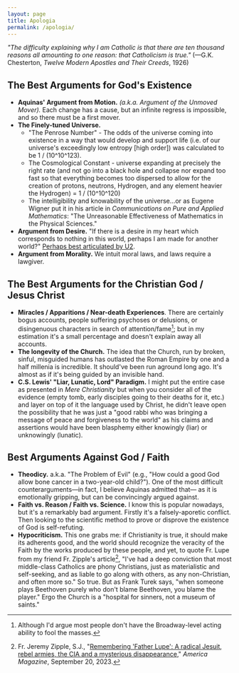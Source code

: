 ```yaml
---
layout: page
title: Apologia
permalink: /apologia/
---
```

*"The difficulty explaining why I am Catholic is that there are ten thousand reasons all amounting to one reason: that Catholicism is true."* (—G.K. Chesterton, *Twelve Modern Apostles and Their Creeds*, 1926)

## The Best Arguments for God's Existence
- **Aquinas' Argument from Motion.** *(a.k.a. Argument of the Unmoved Mover).* Each change has a cause, but an infinite regress is impossible, and so there must be a first mover.
- **The Finely-tuned Universe.**
	- "The Penrose Number" - The odds of the universe coming into existence in a way that would develop and support life (i.e. of our universe's exceedingly low entropy [high order]) was calculated to be 1 / (10^10^123).
	- The Cosmological Constant - universe expanding at precisely the right rate (and not go into a black hole and collapse nor expand too fast so that everything becomes too dispersed to allow for the creation of protons, neutrons, Hydrogen, and any element heavier the Hydrogen) = 1 / (10^10^120)
	- The intelligibility and knowability of the universe...or as Eugene Wigner put it in his article in *Communications on Pure and Applied Mathematics*: "The Unreasonable Effectiveness of Mathematics in the Physical Sciences."
- **Argument from Desire.** "If there is a desire in my heart which corresponds to nothing in this world, perhaps I am made for another world?" [Perhaps best articulated by U2](https://music.youtube.com/watch?v=TAxs0qIBw0g&si=t6cmLQhnwojXVny3).
- **Argument from Morality.** We intuit moral laws, and laws require a lawgiver.

## The Best Arguments for the Christian God / Jesus Christ

- **Miracles / Apparitions / Near-death Experiences**. There are certainly bogus accounts, people suffering psychoses or delusions, or disingenuous characters in search of attention/fame[^1]; but in my estimation it's a small percentage and doesn't explain away all accounts.
- **The longevity of the Church.** The idea that the Church, run by broken, sinful, misguided humans has outlasted the Roman Empire by one and a half millenia is incredible. It should've been run aground long ago. It's almost as if it's being guided by an invisible hand.
- **C.S. Lewis' "Liar, Lunatic, Lord" Paradigm.** I might put the entire case as presented in *Mere Christianity* but when you consider all of the evidence (empty tomb, early disciples going to their deaths for it, etc.) and layer on top of it the language used by Christ, he didn't leave open the possibility that he was just a "good rabbi who was bringing a message of peace and forgiveness to the world" as his claims and assertions would have been blasphemy either knowingly (liar) or unknowingly (lunatic).

[^1]: Although I'd argue most people don't have the Broadway-level acting ability to fool the masses.

## Best Arguments Against God / Faith
- **Theodicy.** a.k.a. "The Problem of Evil" (e.g., "How could a good God allow bone cancer in a two-year-old child?"). One of the most difficult counterarguments—in fact, I believe Aquinas admitted that— as it is emotionally gripping, but can be convincingly argued against.
- **Faith vs. Reason / Faith vs. Science.** I know this is popular nowadays, but it's a remarkably bad argument. Firstly it's a falsely-aporetic conflict. Then looking to the scientific method to prove or disprove the existence of God is self-refuting.
- **Hypocriticism.** This one grabs me: if Christianity is true, it should make its adherents good, and the world should recognize the veracity of the Faith by the works produced by these people, and yet, to quote Fr. Lupe from my friend Fr. Zipple's article[^2], "I've had a deep conviction that most middle-class Catholics are phony Christians, just as materialistic and self-seeking, and as liable to go along with others, as any non-Christian, and often more so." So true. But as Frank Turek says, "when someone plays Beethoven purely who don't blame Beethoven, you blame the player." Ergo the Church is a "hospital for sinners, not a museum of saints."

[^2]: Fr. Jeremy Zipple, S.J., "[Remembering 'Father Lupe': A radical Jesuit, rebel armies, the CIA and a mysterious disappearance](https://www.americamagazine.org/politics-society/2023/09/20/james-carney-jesuit-revolutionary-honduras-martyr-246126)," *America Magazine*, September 20, 2023.